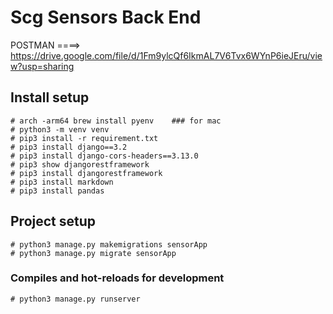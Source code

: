 # Scg Sensors Back End

POSTMAN ====> https://drive.google.com/file/d/1Fm9ylcQf6IkmAL7V6Tvx6WYnP6ieJEru/view?usp=sharing

## Install setup

```
# arch -arm64 brew install pyenv    ### for mac
# python3 -m venv venv
# pip3 install -r requirement.txt
# pip3 install django==3.2
# pip3 install django-cors-headers==3.13.0
# pip3 show djangorestframework
# pip3 install djangorestframework
# pip3 install markdown
# pip3 install pandas

```

## Project setup

```
# python3 manage.py makemigrations sensorApp
# python3 manage.py migrate sensorApp
```

### Compiles and hot-reloads for development

```
# python3 manage.py runserver

```
